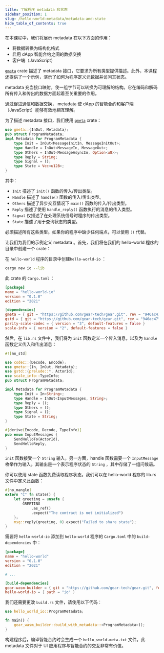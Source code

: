```yaml
---
title: 了解程序 metadata 和状态
sidebar_position: 1
slug: /hello-world-metadata/metadata-and-state
hide_table_of_contents: true
---
```


在本课程中，我们将展示 metadata 在以下方面的作用：

- 将数据转换为结构化格式
- 启用 dApp 智能合约之间的数据交换
- 客户端（JavaScript）

[`gmeta`](https://docs.gear.rs/gmeta/) crate 描述了 metadata 接口，它要求为所有类型提供描述。此外，本课程还提供了一个示例，演示了如何为程序定义元数据并访问其状态。

 metadata 充当接口映射，使一组字节可以转换为可理解的结构。它在编码和解码所有传入和传出的数据方面起着至关重要的作用。

通过促进通信和数据交换， metadata 使 dApp 的智能合约和客户端（JavaScript）能够有效地相互理解。

为了描述 metadata 接口，我们使用 [`gmeta`](https://docs.gear.rs/gmeta/) crate：

```rust
use gmeta::{InOut, Metadata};
pub struct ProgramMetadata;
impl Metadata for ProgramMetadata {
    type Init = InOut<MessageInitIn, MessageInitOut>;
    type Handle = InOut<MessageIn, MessageOut>;
    type Others = InOut<MessageAsyncIn, Option<u8>>;
    type Reply = String;
    type Signal = ();
    type State = Vec<u128>;
}
```

其中：

- `Init` 描述了 `init()` 函数的传入/传出类型。
- `Handle` 描述了 `handle()` 函数的传入/传出类型。
- `Others` 描述了异步交互情况下 `main()` 函数的传入/传出类型。
- `Reply` 描述了使用 `handle_reply()` 函数执行的消息的传入类型。
- `Signal` 仅描述了在处理系统信号时程序的传出类型。
- `State` 描述了用于查询状态的类型。

必须描述所有这些类型。如果你的程序中缺少任何端点，可以使用 `()` 代替。

让我们为我们的示例定义 metadata 。首先，我们将在我们的 hello-world 程序的目录中创建一个 crate：

在 `hello-world` 程序的目录中创建`hello-world-io` ：

```bash
cargo new io --lib
```

此 crate 的 `Cargo.toml` ：
```toml title="io/Cargo.toml"
[package]
name = "hello-world-io"
version = "0.1.0"
edition = "2021"

[dependencies]
gmeta = { git = "https://github.com/gear-tech/gear.git", rev = "946ac47" }
gstd = { git = "https://github.com/gear-tech/gear.git", rev = "946ac47" }
parity-scale-codec = { version = "3", default-features = false }
scale-info = { version = "2", default-features = false }
```

然后，在 `lib.rs` 文件中，我们将为 `init` 函数定义一个传入消息，以及为 `handle` 函数定义传入和传出消息：
```rust title="hello-world-io/src/lib.rs"
#![no_std]

use codec::{Decode, Encode};
use gmeta::{In, InOut, Metadata};
use gstd::{prelude::*, ActorId};
use scale_info::TypeInfo;
pub struct ProgramMetadata;

impl Metadata for ProgramMetadata {
    type Init = In<String>;
    type Handle = InOut<InputMessages, String>;
    type Reply = ();
    type Others = ();
    type Signal = ();
    type State = String;
}

#[derive(Encode, Decode, TypeInfo)]
pub enum InputMessages {
    SendHelloTo(ActorId),
    SendHelloReply,
}
```

`init` 函数接受一个 `String` 输入。另一方面，handle 函数需要一个 `InputMessage` 枚举作为输入。其输出是一个表示程序状态的 `String` ，其中存储了一组问候语。

你可以使用 state 函数免费读取程序状态。我们可以在 hello-world 程序的 lib.rs 文件中定义此函数：
```rust title="hello-world/src/lib.rs"
#[no_mangle]
extern "C" fn state() {
    let greeting = unsafe {
        GREETING
            .as_ref()
            .expect("The contract is not initialized")
    };
    msg::reply(greeting, 0).expect("Failed to share state");
}
```

需要将 `hello-world-io` 添加到 `hello-world` 程序的 `Cargo.toml` 中的 `build-dependencies` 中：
```toml title="hello-world/Cargo.toml"
[package]
name = "hello-world"
version = "0.1.0"
edition = "2021"

# ...

[build-dependencies]
gear-wasm-builder = { git = "https://github.com/gear-tech/gear.git", features = ["wasm-opt"], rev = "946ac47" }
hello-world-io = { path = "io" }
```

我们还需要更改 `build.rs` 文件，请使用以下代码：
```rust title="hello-world/build.rs"
use hello_world_io::ProgramMetadata;

fn main() {
    gear_wasm_builder::build_with_metadata::<ProgramMetadata>();
}
```

构建程序后，编译智能合约时会生成一个 `hello_world.meta.txt` 文件。此 metadata 文件对于 UI 应用程序与智能合约的交互非常有价值。
